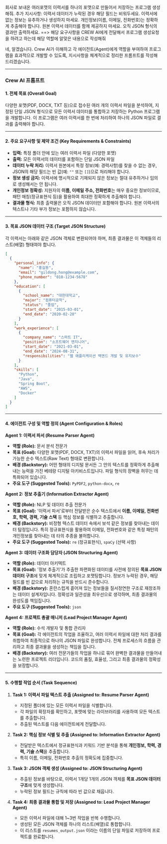 회사로 보내온 여러포맷의 이력서를 하나의 포맷으로 만들어서 저장하는 프로그램 생성해줘.
추가 지시사항:
이력서 데이터가 누락된 경우 해당 필드는 비워두세요.
이력서에 없는 정보는 유추하거나 생성하지 마세요.
개인정보(이름, 이메일, 전화번호)는 정확하게 추출해야 합니다.
원본 이력서 데이터를 함께 제공하지 마세요. 오직 JSON 형식의 결과만 출력하세요.
==> 해당 요구사항을 CREW AI에게 전달해서 프로그램 생성요청을 하려고 하는데 해당 역할에 알맞은 내용으로 작성해줘


네, 알겠습니다. Crew AI가 이해하고 각 에이전트(Agent)에게 역할을 부여하여 프로그램을 효과적으로 개발할 수 있도록, 지시사항을 체계적으로 정리한 프롬프트를 작성해 드리겠습니다.

-----

### **Crew AI 프롬프트**

#### **1. 전체 목표 (Overall Goal)**

다양한 포맷(PDF, DOCX, TXT 등)으로 접수된 여러 개의 이력서 파일을 분석하여, 지정된 단일 JSON 형식으로 모든 이력서 데이터를 통합하고 저장하는 Python 프로그램을 개발합니다. 이 프로그램은 여러 이력서를 한 번에 처리하여 하나의 JSON 파일로 결과를 출력해야 합니다.

-----

#### **2. 주요 요구사항 및 제약 조건 (Key Requirements & Constraints)**

  * **입력:** 특정 폴더 안에 있는 여러 이력서 파일 (다양한 포맷)
  * **출력:** 모든 이력서의 데이터를 포함하는 단일 JSON 파일
  * **데이터 누락 처리:** 이력서 원본에서 특정 정보(예: 경력사항)를 찾을 수 없는 경우, JSON의 해당 필드는 빈 값(예: `""` 또는 `[]`)으로 처리해야 합니다.
  * **정보 생성 금지:** 이력서에 명시적으로 기재되지 않은 정보는 절대 유추하거나 임의로 생성해서는 안 됩니다.
  * **개인정보 정확성:** 지원자의 **이름, 이메일 주소, 전화번호**는 매우 중요한 정보이므로, 패턴 매칭(정규표현식 등)을 활용하여 최대한 정확하게 추출해야 합니다.
  * **결과물 형식:** 최종 출력물은 오직 JSON 데이터만 포함해야 합니다. 원본 이력서의 텍스트나 기타 부가 정보는 포함하지 않습니다.

-----

#### **3. 목표 JSON 데이터 구조 (Target JSON Structure)**

각 이력서는 아래와 같은 JSON 객체로 변환되어야 하며, 최종 결과물은 이 객체들의 리스트(배열) 형태여야 합니다.

```json
[
  {
    "personal_info": {
      "name": "홍길동",
      "email": "gildong.hong@example.com",
      "phone_number": "010-1234-5678"
    },
    "education": [
      {
        "school_name": "대한대학교",
        "major": "컴퓨터공학",
        "status": "졸업",
        "start_date": "2015-03-01",
        "end_date": "2020-02-28"
      }
    ],
    "work_experience": [
      {
        "company_name": "스마트 IT",
        "position": "소프트웨어 엔지니어",
        "start_date": "2021-03-01",
        "end_date": "2024-08-31",
        "responsibilities": "웹 애플리케이션 백엔드 개발 및 유지보수"
      }
    ],
    "skills": [
      "Python",
      "Java",
      "Spring Boot",
      "AWS",
      "Docker"
    ]
  }
]
```

-----

#### **4. 에이전트 구성 및 역할 정의 (Agent Configuration & Roles)**

**Agent 1: 이력서 파서 (Resume Parser Agent)**

  * **역할 (Role):** 문서 분석 전문가
  * **목표 (Goal):** 다양한 포맷(PDF, DOCX, TXT)의 이력서 파일을 읽어, 후속 처리가 가능한 순수 텍스트(Raw Text) 형태로 변환합니다.
  * **배경 (Backstory):** 어떤 형태의 디지털 문서든 그 안의 텍스트를 정확하게 추출해내는 능력을 가진 베테랑 디지털 아키비스트입니다. 파일 형식의 장벽을 허무는 데 특화되어 있습니다.
  * **주요 도구 (Suggested Tools):** `PyPDF2`, `python-docx`, `re`

**Agent 2: 정보 추출기 (Information Extractor Agent)**

  * **역할 (Role):** NLP 및 데이터 추출 전문가
  * **목표 (Goal):** '이력서 파서'로부터 전달받은 순수 텍스트에서 **이름, 이메일, 전화번호, 학력, 경력, 기술 스택** 등 핵심 정보를 식별하고 추출합니다.
  * **배경 (Backstory):** 비정형 텍스트 데이터 속에서 보석 같은 정보를 찾아내는 데이터 탐정입니다. 특히 정규표현식을 활용하여 이메일, 전화번호와 같은 특정 패턴의 개인정보를 찾아내는 데 타의 추종을 불허합니다.
  * **주요 도구 (Suggested Tools):** `re` (정규표현식), `spaCy` (선택 사항)

**Agent 3: 데이터 구조화 담당자 (JSON Structuring Agent)**

  * **역할 (Role):** 데이터 아키텍트
  * **목표 (Goal):** '정보 추출기'가 추출한 파편화된 데이터를 사전에 정의된 **목표 JSON 데이터 구조**에 맞게 체계적으로 조립하고 포맷팅합니다. 정보가 누락된 경우, 해당 필드를 빈 값으로 처리하는 규칙을 반드시 준수합니다.
  * **배경 (Backstory):** 혼란스럽게 흩어져 있는 정보들을 질서정연한 구조로 재창조하는 데이터 설계자입니다. 정확성과 일관성을 최우선으로 생각하며, 최종 결과물의 완성도를 책임집니다.
  * **주요 도구 (Suggested Tools):** `json`

**Agent 4: 프로젝트 총괄 매니저 (Lead Project Manager Agent)**

  * **역할 (Role):** 수석 개발자 및 통합 관리자
  * **목표 (Goal):** 각 에이전트의 작업을 조율하고, 여러 이력서 파일에 대한 처리 결과를 취합하여 최종적으로 하나의 JSON 파일로 완성합니다. 전체 프로세스의 흐름을 관리하고 최종 결과물을 생성하는 책임을 집니다.
  * **배경 (Backstory):** 여러 전문가들의 작업을 하나로 묶어 완벽한 결과물을 만들어내는 노련한 프로젝트 리더입니다. 코드의 품질, 효율성, 그리고 최종 결과물의 정확성을 보장합니다.

-----

#### **5. 수행할 작업 순서 (Task Sequence)**

1.  **Task 1: 이력서 파일 텍스트 추출 (Assigned to: Resume Parser Agent)**

      * 지정된 폴더에 있는 모든 이력서 파일을 식별합니다.
      * 각 파일의 확장자를 확인하고, 포맷에 맞는 라이브러리를 사용하여 모든 텍스트를 추출합니다.
      * 추출된 텍스트를 다음 에이전트에게 전달합니다.

2.  **Task 2: 핵심 정보 식별 및 추출 (Assigned to: Information Extractor Agent)**

      * 전달받은 텍스트에서 정규표현식과 키워드 기반 분석을 통해 **개인정보, 학력, 경력, 기술 스택**을 추출합니다.
      * 특히 이름, 이메일, 전화번호 추출의 정확도에 집중합니다.

3.  **Task 3: JSON 객체 생성 (Assigned to: JSON Structuring Agent)**

      * 추출된 정보를 바탕으로, 이력서 1개당 1개의 JSON 객체를 **목표 JSON 데이터 구조**에 맞게 생성합니다.
      * 누락된 정보 필드는 규칙에 따라 빈 값으로 채웁니다.

4.  **Task 4: 최종 결과물 통합 및 저장 (Assigned to: Lead Project Manager Agent)**

      * 모든 이력서 파일에 대해 1\~3번 작업을 반복 수행합니다.
      * 생성된 모든 JSON 객체를 하나의 리스트(배열)로 통합합니다.
      * 이 리스트를 `resumes_output.json` 이라는 이름의 단일 파일로 저장하여 프로젝트를 완료합니다.